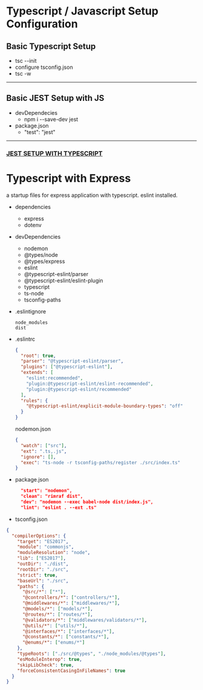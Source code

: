 # Typescript / Javascript Setup Configuration

## Basic Typescript Setup

- tsc --init
- configure tsconfig.json
- tsc -w

---

## Basic JEST Setup with JS

- devDependecies
  - npm i --save-dev jest
- package.json
  - "test": "jest"

---

### [JEST SETUP WITH TYPESCRIPT](https://github.com/kcam031892/JS-TS-Setup-Files/tree/main/ts-with-jest)

# Typescript with Express

a startup files for express application with typescript.
eslint installed.

- dependencies
  - express
  - dotenv
- devDependencies

  - nodemon
  - @types/node
  - @types/express
  - eslint
  - @typescript-eslint/parser
  - @typescript-eslint/eslint-plugin
  - typescript
  - ts-node
  - tsconfig-paths

- .eslintignore

  ```
  node_modules
  dist
  ```

- .eslintrc

  ```json
  {
    "root": true,
    "parser": "@typescript-eslint/parser",
    "plugins": ["@typescript-eslint"],
    "extends": [
      "eslint:recommended",
      "plugin:@typescript-eslint/eslint-recommended",
      "plugin:@typescript-eslint/recommended"
    ],
    "rules": {
      "@typescript-eslint/explicit-module-boundary-types": "off"
    }
  }
  ```

  nodemon.json

  ```json
  {
    "watch": ["src"],
    "ext": ".ts,.js",
    "ignore": [],
    "exec": "ts-node -r tsconfig-paths/register ./src/index.ts"
  }
  ```

- package.json

  ```json
    "start": "nodemon",
    "clean": "rimraf dist",
    "dev": "nodemon --exec babel-node dist/index.js",
    "lint": "eslint . --ext .ts"
  ```

- tsconfig.json

```json
{
  "compilerOptions": {
    "target": "ES2017",
    "module": "commonjs",
    "moduleResolution": "node",
    "lib": ["ES2017"],
    "outDir": "./dist",
    "rootDir": "./src",
    "strict": true,
    "baseUrl": "./src",
    "paths": {
      "@src/*": ["*"],
      "@controllers/*": ["controllers/*"],
      "@middlewares/*": ["middlewares/*"],
      "@models/*": ["models/*"],
      "@routes/*": ["routes/*"],
      "@validators/*": ["middlewares/validators/*"],
      "@utils/*": ["utils/*"],
      "@interfaces/*": ["interfaces/*"],
      "@constants/*": ["constants/*"],
      "@enums/*": ["enums/*"]
    },
    "typeRoots": ["./src/@types", "./node_modules/@types"],
    "esModuleInterop": true,
    "skipLibCheck": true,
    "forceConsistentCasingInFileNames": true
  }
}
```
